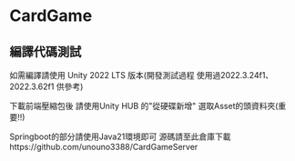 # CardGame
## 編譯代碼測試

如需編譯請使用 Unity 2022 LTS 版本(開發測試過程 使用過2022.3.24f1、2022.3.62f1 供參考)

下載前端壓縮包後 請使用Unity HUB 的"從硬碟新增" 選取Asset的頭資料夾(重要!!)

Springboot的部分請使用Java21環境即可 源碼請至此倉庫下載https://github.com/unouno3388/CardGameServer
